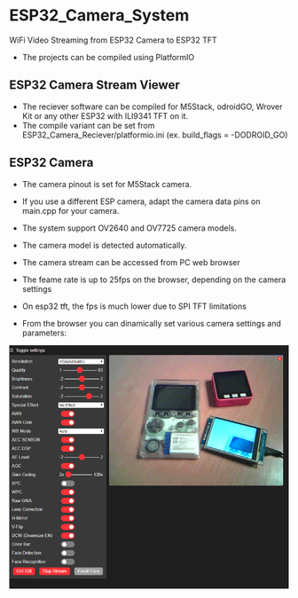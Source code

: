 # ESP32_Camera_System
WiFi Video Streaming from ESP32 Camera to ESP32 TFT

- The projects can be compiled using PlatformIO

## ESP32 Camera Stream Viewer
- The reciever software can be compiled for M5Stack, odroidGO, Wrover Kit or any other ESP32 with ILI9341 TFT on it.
- The compile variant can be set from ESP32_Camera_Reciever/platformio.ini (ex. build_flags = -DODROID_GO)

## ESP32 Camera
+ The camera pinout is set for M5Stack camera.
+ If you use a different ESP camera, adapt the camera data pins on main.cpp for your camera.

+ The system support OV2640 and OV7725 camera models. 
+ The camera model is detected automatically.

+ The camera stream can be accessed from PC web browser
+ The feame rate is up to 25fps on the browser, depending on the camera settings
+ On esp32 tft, the fps is much lower due to SPI TFT limitations
+ From the browser you can dinamically set various camera settings and parameters: 

![image](ESP32_Camera_Sender/lib/esp32_camera_stream.png)

